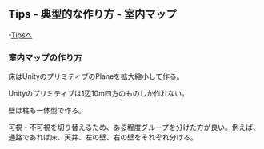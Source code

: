 ## Tips - 典型的な作り方 - 室内マップ

-[Tipsへ](./../../)

### 室内マップの作り方

床はUnityのプリミティブのPlaneを拡大縮小して作る。

Unityのプリミティブは1辺10m四方のものしか作れない。

壁は柱も一体型で作る。

可視・不可視を切り替えるため、ある程度グループを分けた方が良い。例えば、通路であれば床、天井、左の壁、右の壁をそれぞれ分ける。



